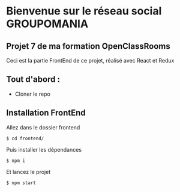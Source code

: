 # Bienvenue sur le réseau social GROUPOMANIA

## Projet 7 de ma formation OpenClassRooms

Ceci est la partie FrontEnd de ce projet, réalisé avec React et Redux

## Tout d'abord :
* Cloner le repo

## Installation FrontEnd

Allez dans le dossier frontend
```
$ cd frontend/ 
```
Puis installer les dépendances
```
$ npm i
```
Et lancez le projet
```
$ npm start
```
